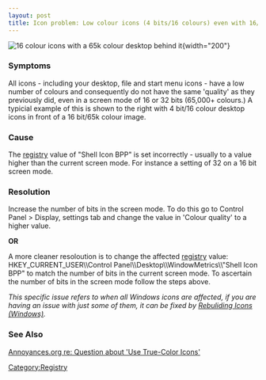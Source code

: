 ```yaml
---
layout: post 
title: Icon problem: Low colour icons (4 bits/16 colours) even with 16/32 bit screen mode (Windows)
---
```


![16 colour icons with a 65k colour desktop behind
it](LowColourIcons.JPG "16 colour icons with a 65k colour desktop behind it"){width="200"}

### Symptoms

All icons - including your desktop, file and start menu icons - have a
low number of colours and consequently do not have the same \'quality\'
as they previously did, even in a screen mode of 16 or 32 bits (65,000+
colours.) A typicial example of this is shown to the right with 4 bit/16
colour desktop icons in front of a 16 bit/65k colour image.

### Cause

The [registry](registry "wikilink") value of \"Shell Icon BPP\" is set
incorrectly - usually to a value higher than the current screen mode.
For instance a setting of 32 on a 16 bit screen mode.

### Resolution

Increase the number of bits in the screen mode. To do this go to Control
Panel \> Display, settings tab and change the value in \'Colour
quality\' to a higher value.

**OR**

A more cleaner resoloution is to change the affected
[registry](registry "wikilink") value: HKEY\_CURRENT\_USER\\\\Control
Panel\\\\Desktop\\\\WindowMetrics\\\\\"Shell Icon BPP\" to match the
number of bits in the current screen mode. To ascertain the number of
bits in the screen mode follow the steps above.

*This specific issue refers to when all Windows icons are affected, if
you are having an issue with just some of them, it can be fixed by
[Rebuliding Icons (Windows)](rebuilding_your_icons "wikilink").*

### See Also

[Annoyances.org re: Question about \'Use True-Color
Icons\'](http://www.annoyances.org/exec/forum/win2000/1007890983)

[Category:Registry](Category:Registry "wikilink")
